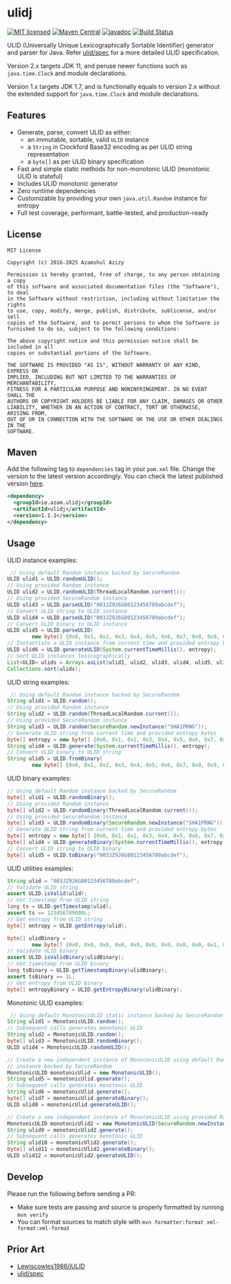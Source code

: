 # ulidj

[![MIT licensed](https://img.shields.io/badge/license-mit-blue.svg)](https://raw.githubusercontent.com/azam/ulidj/master/license)
[![Maven Central](https://img.shields.io/maven-central/v/io.azam.ulidj/ulidj)](https://central.sonatype.com/artifact/io.azam.ulidj/ulidj)
[![javadoc](https://javadoc.io/badge2/io.azam.ulidj/ulidj/javadoc.svg)](https://javadoc.io/doc/io.azam.ulidj/ulidj)
[![Build Status](https://github.com/azam/ulidj/actions/workflows/build.yml/badge.svg)](https://github.com/azam/ulidj/actions/workflows/build.yml)

ULID (Universally Unique Lexicographically Sortable Identifier) generator and parser for Java. Refer [ulid/spec](https://github.com/ulid/spec) for a more detailed ULID specification.

Version 2.x targets JDK 11, and peruse newer functions such as `java.time.Clock` and module declarations.

Version 1.x targets JDK 1.7, and is functionally equals to version 2.x without the extended support for `java.time.Clock` and module declarations.

## Features

* Generate, parse, convert ULID as either:
  * an immutable, sortable, valid `ULID` instance
  * a `String` in Crockford Base32 encoding as per ULID string representation 
  * a `byte[]` as per ULID binary specification
* Fast and simple static methods for non-monotonic ULID (monotonic ULID is stateful)
* Includes ULID monotonic generator
* Zero runtime dependencies
* Customizable by providing your own `java.util.Random` instance for entropy
* Full test coverage, performant, battle-tested, and production-ready

## License

```
MIT License

Copyright (c) 2016-2025 Azamshul Azizy

Permission is hereby granted, free of charge, to any person obtaining a copy
of this software and associated documentation files (the "Software"), to deal
in the Software without restriction, including without limitation the rights
to use, copy, modify, merge, publish, distribute, sublicense, and/or sell
copies of the Software, and to permit persons to whom the Software is
furnished to do so, subject to the following conditions:

The above copyright notice and this permission notice shall be included in all
copies or substantial portions of the Software.

THE SOFTWARE IS PROVIDED "AS IS", WITHOUT WARRANTY OF ANY KIND, EXPRESS OR
IMPLIED, INCLUDING BUT NOT LIMITED TO THE WARRANTIES OF MERCHANTABILITY,
FITNESS FOR A PARTICULAR PURPOSE AND NONINFRINGEMENT. IN NO EVENT SHALL THE
AUTHORS OR COPYRIGHT HOLDERS BE LIABLE FOR ANY CLAIM, DAMAGES OR OTHER
LIABILITY, WHETHER IN AN ACTION OF CONTRACT, TORT OR OTHERWISE, ARISING FROM,
OUT OF OR IN CONNECTION WITH THE SOFTWARE OR THE USE OR OTHER DEALINGS IN THE
SOFTWARE.
```

## Maven

Add the following tag to `dependencies` tag in your `pom.xml` file. Change the version to the latest version accordingly. You can check the latest published version [here](https://central.sonatype.com/artifact/io.azam.ulidj/ulidj).

```xml
<dependency>
  <groupId>io.azam.ulidj</groupId>
  <artifactId>ulidj</artifactId>
  <version>1.1.1</version>
</dependency>
```

## Usage

ULID instance examples:

```java
 // Using default Random instance backed by SecureRandom
ULID ulid1 = ULID.randomULID();
// Using provided Random instance
ULID ulid2 = ULID.randomULID(ThreadLocalRandom.current());
// Using provided SecureRandom instance
ULID ulid3 = ULID.parseULID("003JZ9J6G80123456789abcdef");
// Convert ULID string to ULID instance
ULID ulid4 = ULID.parseULID("003JZ9J6G80123456789abcdef");
// Convert ULID binary to ULID instance
ULID ulid5 = ULID.parseULID(
        new byte[] {0x0, 0x1, 0x2, 0x3, 0x4, 0x5, 0x6, 0x7, 0x8, 0x9, 0xa, 0xb, 0xc, 0xd, 0xe, 0xf});
// Instantiate a ULID instance from current time and provided entropy bytes
ULID ulid6 = ULID.generateULID(System.currentTimeMillis(), entropy);
// Sort ULID instances lexicographically
List<ULID> ulids = Arrays.asList(ulid1, ulid2, ulid3, ulid4, ulid5, ulid6);
Collections.sort(ulids);
```

ULID string examples:

```java
 // Using default Random instance backed by SecureRandom
String ulid1 = ULID.random();
// Using provided Random instance
String ulid2 = ULID.random(ThreadLocalRandom.current());
// Using provided SecureRandom instance
String ulid3 = ULID.random(SecureRandom.newInstance("SHA1PRNG"));
// Generate ULID string from current time and provided entropy bytes
byte[] entropy = new byte[] {0x0, 0x1, 0x2, 0x3, 0x4, 0x5, 0x6, 0x7, 0x8, 0x9};
String ulid4 = ULID.generate(System.currentTimeMillis(), entropy);
// Convert ULID binary to ULID string
String ulid5 = ULID.fromBinary(
        new byte[] {0x0, 0x1, 0x2, 0x3, 0x4, 0x5, 0x6, 0x7, 0x8, 0x9, 0xa, 0xb, 0xc, 0xd, 0xe, 0xf});
```

ULID binary examples:

```java
// Using default Random instance backed by SecureRandom
byte[] ulid1 = ULID.randomBinary();
// Using provided Random instance
byte[] ulid2 = ULID.randomBinary(ThreadLocalRandom.current());
// Using provided SecureRandom instance
byte[] ulid3 = ULID.randomBinary(SecureRandom.newInstance("SHA1PRNG"));
// Generate ULID string from current time and provided entropy bytes
byte[] entropy = new byte[] {0x0, 0x1, 0x2, 0x3, 0x4, 0x5, 0x6, 0x7, 0x8, 0x9};
byte[] ulid4 = ULID.generateBinary(System.currentTimeMillis(), entropy);
// Convert ULID string to ULID binary
byte[] ulid5 = ULID.toBinary("003JZ9J6G80123456789abcdef");
```

ULID utilities examples:

```java
String ulid = "003JZ9J6G80123456789abcdef";
// Validate ULID string
assert ULID.isValid(ulid);
// Get timestamp from ULID string
long ts = ULID.getTimestamp(ulid);
assert ts == 123456789000L;
// Get entropy from ULID string
byte[] entropy = ULID.getEntropy(ulid);

byte[] ulidBinary =
        new byte[] {0x0, 0x0, 0x0, 0x0, 0x0, 0x0, 0x0, 0x0, 0x0, 0x1, 0xf, 0xf, 0xf, 0xf, 0xf, 0xf};
// Validate ULID binary
assert ULID.isValidBinary(ulidBinary);
// Get timestamp from ULID binary
long tsBinary = ULID.getTimestampBinary(ulidBinary);
assert tsBinary == 1L;
// Get entropy from ULID binary
byte[] entropyBinary = ULID.getEntropyBinary(ulidBinary);
```

Monotonic ULID examples:

```java
 // Using default MonotonicULID static instance backed by SecureRandom
String ulid1 = MonotonicULID.random();
// Subsequent calls generates monotonic ULID
String ulid2 = MonotonicULID.random();
byte[] ulid3 = MonotonicULID.randomBinary();
ULID ulid4 = MonotonicULID.randomULID();

// Create a new independent instance of MonotonicULID using default Random
// instance backed by SecureRandom
MonotonicULID monotonicUlid = new MonotonicULID();
String ulid5 = monotonicUlid.generate();
// Subsequent calls generates monotonic ULID
String ulid6 = monotonicUlid.generate();
byte[] ulid7 = monotonicUlid.generateBinary();
ULID ulid8 = monotonicUlid.generateULID();

// Create a new independent instance of MonotonicULID using provided Random instance
MonotonicULID monotonicUlid2 = new MonotonicULID(SecureRandom.newInstance("SHA1PRNG"));
String ulid9 = monotonicUlid2.generate();
// Subsequent calls generates monotonic ULID
String ulid10 = monotonicUlid2.generate();
byte[] ulid11 = monotonicUlid2.generateBinary();
ULID ulid12 = monotonicUlid2.generateULID();
```

## Develop

Please run the following before sending a PR:

* Make sure tests are passing and source is properly formatted by running ```mvn verify```
* You can format sources to match style with ```mvn formatter:format xml-format:xml-format```

## Prior Art

- [Lewiscowles1986/jULID](https://github.com/Lewiscowles1986/jULID)
- [ulid/spec](https://github.com/ulid/spec)
